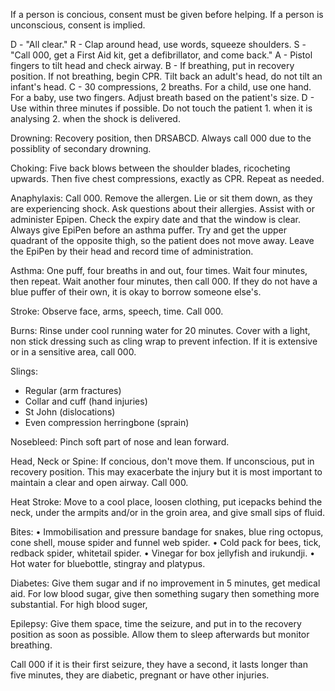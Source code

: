 If a person is concious, consent must be given before helping. If a person is unconscious, consent is implied.

D - "All clear."
R - Clap around head, use words, squeeze shoulders.
S - "Call 000, get a First Aid kit, get a defibrillator, and come back."
A - Pistol fingers to tilt head and check airway.
B - If breathing, put in recovery position. If not breathing, begin CPR. Tilt back an adult's head, do not tilt an infant's head.
C - 30 compressions, 2 breaths. For a child, use one hand. For a baby, use two fingers. Adjust breath based on the patient's size.
D - Use within three minutes if possible. Do not touch the patient 1. when it is analysing 2. when the shock is delivered.

Drowning:
Recovery position, then DRSABCD. Always call 000 due to the possiblity of secondary drowning.

Choking:
Five back blows between the shoulder blades, ricocheting upwards. Then five chest compressions, exactly as CPR. Repeat as needed.

Anaphylaxis:
Call 000. Remove the allergen. Lie or sit them down, as they are experiencing shock. Ask questions about their allergies. Assist with or administer Epipen. Check the expiry date and that the window is clear. Always give EpiPen before an asthma puffer. Try and get the upper quadrant of the opposite thigh, so the patient does not move away. Leave the EpiPen by their head and record time of administration.

Asthma:
One puff, four breaths in and out, four times. Wait four minutes, then repeat. Wait another four minutes, then call 000. If they do not have a blue puffer of their own, it is okay to borrow someone else's.

Stroke:
Observe face, arms, speech, time. Call 000.

Burns:
Rinse under cool running water for 20 minutes. Cover with a light, non stick dressing such as cling wrap to prevent infection. If it is extensive or in a sensitive area, call 000.

Slings:
- Regular (arm fractures)
- Collar and cuff (hand injuries)
- St John (dislocations)
- Even compression herringbone (sprain)

Nosebleed:
Pinch soft part of nose and lean forward.

Head, Neck or Spine:
If concious, don't move them. If unconscious, put in recovery position. This may exacerbate the injury but it is most important to maintain a clear and open airway. Call 000.

Heat Stroke:
Move to a cool place, loosen clothing, put icepacks behind the neck, under the armpits and/or in the groin area, and give small sips of fluid.

Bites:
• Immobilisation and pressure bandage for snakes, blue ring octopus, cone shell, mouse spider and funnel web spider.
• Cold pack for bees, tick, redback spider, whitetail spider.
• Vinegar for box jellyfish and irukundji.
• Hot water for bluebottle, stingray and platypus.

Diabetes:
Give them sugar and if no improvement in 5 minutes, get medical aid. For low blood sugar, give then something sugary then something more substantial. For high blood suger,

Epilepsy:
Give them space, time the seizure, and put in to the recovery position as soon as possible. Allow them to sleep afterwards but monitor breathing.

Call 000 if it is their first seizure, they have a second, it lasts longer than five minutes, they are diabetic, pregnant or have other injuries.
